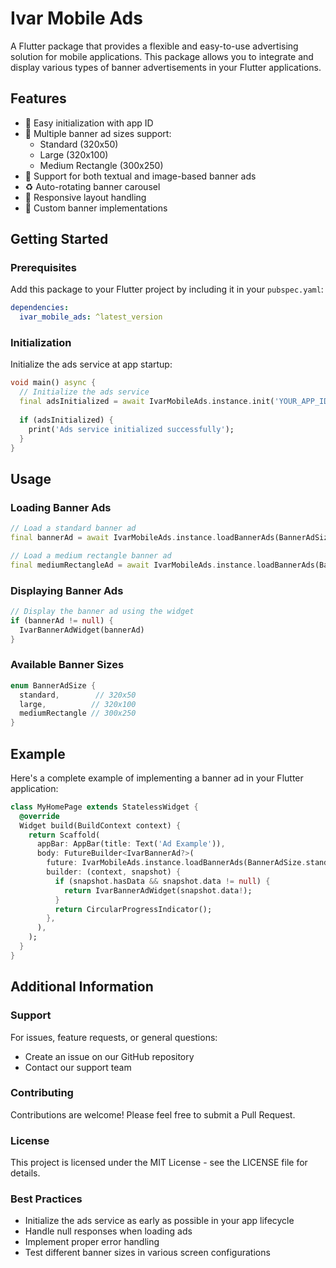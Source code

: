 <!--
This README describes the package. If you publish this package to pub.dev,
this README's contents appear on the landing page for your package.

For information about how to write a good package README, see the guide for
[writing package pages](https://dart.dev/tools/pub/writing-package-pages).

For general information about developing packages, see the Dart guide for
[creating packages](https://dart.dev/guides/libraries/create-packages)
and the Flutter guide for
[developing packages and plugins](https://flutter.dev/to/develop-packages).
-->

# Ivar Mobile Ads

A Flutter package that provides a flexible and easy-to-use advertising solution for mobile applications. This package allows you to integrate and display various types of banner advertisements in your Flutter applications.

## Features

- 🚀 Easy initialization with app ID
- 📱 Multiple banner ad sizes support:
  - Standard (320x50)
  - Large (320x100)
  - Medium Rectangle (300x250)
- 🎯 Support for both textual and image-based banner ads
- ♻️ Auto-rotating banner carousel
- 📐 Responsive layout handling
- 🎨 Custom banner implementations

## Getting Started

### Prerequisites

Add this package to your Flutter project by including it in your `pubspec.yaml`:

```yaml
dependencies:
  ivar_mobile_ads: ^latest_version
```

### Initialization

Initialize the ads service at app startup:

```dart
void main() async {
  // Initialize the ads service
  final adsInitialized = await IvarMobileAds.instance.init('YOUR_APP_ID');
  
  if (adsInitialized) {
    print('Ads service initialized successfully');
  }
}
```

## Usage

### Loading Banner Ads

```dart
// Load a standard banner ad
final bannerAd = await IvarMobileAds.instance.loadBannerAds(BannerAdSize.standard);

// Load a medium rectangle banner ad
final mediumRectangleAd = await IvarMobileAds.instance.loadBannerAds(BannerAdSize.mediumRectangle);
```

### Displaying Banner Ads

```dart
// Display the banner ad using the widget
if (bannerAd != null) {
  IvarBannerAdWidget(bannerAd)
}
```

### Available Banner Sizes

```dart
enum BannerAdSize {
  standard,        // 320x50
  large,          // 320x100
  mediumRectangle // 300x250
}
```

## Example

Here's a complete example of implementing a banner ad in your Flutter application:

```dart
class MyHomePage extends StatelessWidget {
  @override
  Widget build(BuildContext context) {
    return Scaffold(
      appBar: AppBar(title: Text('Ad Example')),
      body: FutureBuilder<IvarBannerAd?>(
        future: IvarMobileAds.instance.loadBannerAds(BannerAdSize.standard),
        builder: (context, snapshot) {
          if (snapshot.hasData && snapshot.data != null) {
            return IvarBannerAdWidget(snapshot.data!);
          }
          return CircularProgressIndicator();
        },
      ),
    );
  }
}
```

## Additional Information

### Support

For issues, feature requests, or general questions:
- Create an issue on our GitHub repository
- Contact our support team

### Contributing

Contributions are welcome! Please feel free to submit a Pull Request.

### License

This project is licensed under the MIT License - see the LICENSE file for details.

### Best Practices

- Initialize the ads service as early as possible in your app lifecycle
- Handle null responses when loading ads
- Implement proper error handling
- Test different banner sizes in various screen configurations